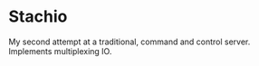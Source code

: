 # Stachio
My second attempt at a traditional, command and control server. Implements
multiplexing IO.
